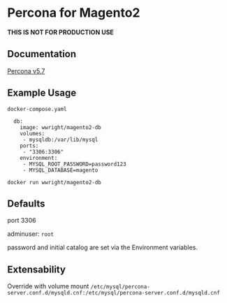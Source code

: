 # Percona for Magento2
__THIS IS NOT FOR PRODUCTION USE__

## Documentation
[Percona v5.7](https://hub.docker.com/_/percona)

## Example Usage
`docker-compose.yaml`
```
  db:
    image: wwright/magento2-db
    volumes:
     - mysqldb:/var/lib/mysql
    ports:
     - "3306:3306"
    environment:
     - MYSQL_ROOT_PASSWORD=password123
     - MYSQL_DATABASE=magento
```
`docker run wwright/magento2-db`

## Defaults
port 3306

adminuser: `root`

password and initial catalog are set via the Environment variables.


## Extensability
Override with volume mount
`/etc/mysql/percona-server.conf.d/mysqld.cnf:/etc/mysql/percona-server.conf.d/mysqld.cnf`